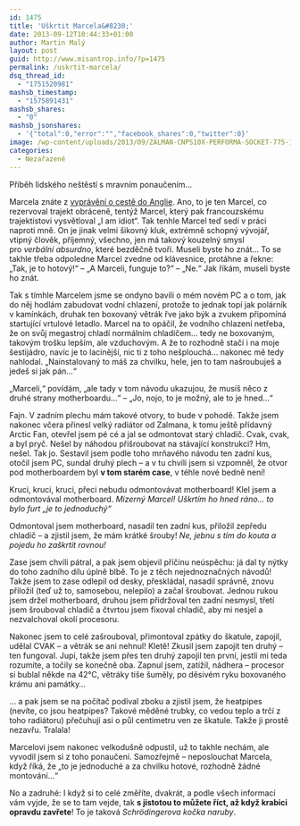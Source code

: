 ```yaml
---
id: 1475
title: 'Uškrtit Marcela&#8230;'
date: 2013-09-12T10:44:33+01:00
author: Martin Malý
layout: post
guid: http://www.misantrop.info/?p=1475
permalink: /uskrtit-marcela/
dsq_thread_id:
  - "1751520981"
mashsb_timestamp:
  - "1575891431"
mashsb_shares:
  - "0"
mashsb_jsonshares:
  - '{"total":0,"error":"","facebook_shares":0,"twitter":0}'
image: /wp-content/uploads/2013/09/ZALMAN-CNPS10X-PERFORMA-SOCKET-775-1156-1366-754-939-940-AM2-AM2-AM3.jpg
categories:
  - Nezařazené
---
```

Příběh lidského neštěstí s mravním ponaučením&#8230;

<!--more-->

Marcela znáte z [vyprávění o cestě do Anglie](http://www.misantrop.info/osm-lidi-v-minibusu-o-medvedovi-nemluve/). Ano, to je ten Marcel, co rezervoval trajekt obráceně, tentýž Marcel, který pak francouzskému trajektistovi vysvětloval &#8222;I am idiot&#8220;. Tak tenhle Marcel teď sedí v práci naproti mně. On je jinak velmi šikovný kluk, extrémně schopný vývojář, vtipný člověk, příjemný, všechno, jen má takový kouzelný smysl pro _verbální absurdno_, které bezděčně tvoří. Museli byste ho znát&#8230; To se takhle třeba odpoledne Marcel zvedne od klávesnice, protáhne a řekne: &#8222;Tak, je to hotový!&#8220; &#8211; &#8222;A Marceli, funguje to?&#8220; &#8211; &#8222;Ne.&#8220; Jak říkám, museli byste ho znát.

Tak s tímhle Marcelem jsme se ondyno bavili o mém novém PC a o tom, jak do něj hodlám zabudovat vodní chlazení, protože to jednak topí jak polárník v kamínkách, druhak ten boxovaný větrák řve jako býk a zvukem připomíná startující vrtulové letadlo. Marcel na to opáčil, že vodního chlazení netřeba, že on svůj megastroj chladí normálním chladičem&#8230; tedy ne boxovaným, takovým trošku lepším, ale vzduchovým. A že to rozhodně stačí i na moje šestijádro, navíc je to lacinější, nic ti z toho nešplouchá&#8230; nakonec mě tedy nahlodal. &#8222;Nainstalovaný to máš za chvilku, hele, jen to tam našroubuješ a jedeš si jak pán&#8230;&#8220;

&#8222;Marceli,&#8220; povídám, &#8222;ale tady v tom návodu ukazujou, že musíš něco z druhé strany motherboardu&#8230;&#8220; &#8211; &#8222;Jo, nojo, to je možný, ale to je hned&#8230;&#8220;

Fajn. V zadním plechu mám takové otvory, to bude v pohodě. Takže jsem nakonec včera přinesl velký radiátor od Zalmana, k tomu ještě přídavný Arctic Fan, otevřel jsem pé cé a jal se odmontovat starý chladič. Cvak, cvak, a byl pryč. Nešel by náhodou přišroubovat na stávající konstrukci? Hm, nešel. Tak jo. Sestavil jsem podle toho mrňavého návodu ten zadní kus, otočil jsem PC, sundal druhý plech &#8211; a v tu chvíli jsem si vzpomněl, že otvor pod motherboardem byl **v tom starém case**, v téhle nové bedně není!

Kruci, kruci, kruci, přeci nebudu odmontovávat motherboard! Klel jsem a odmontovával motherboard. _Mizerný Marcel! Uškrtím ho hned ráno&#8230; to bylo furt &#8222;je to jednoduchý&#8220;_

Odmontoval jsem motherboard, nasadil ten zadní kus, přiložil zepředu chladič &#8211; a zjistil jsem, že mám krátké šrouby! _Ne, jebnu s tím do kouta a pojedu ho zaškrtit rovnou!_

Zase jsem chvíli pátral, a pak jsem objevil příčinu neúspěchu: já dal ty nýtky do toho zadního dílu úplně blbě. To je z těch nejednoznačných návodů! Takže jsem to zase odlepil od desky, přeskládal, nasadil správně, znovu přiložil (teď už to, samosebou, nelepilo) a začal šroubovat. Jednou rukou jsem držel motherboard, druhou jsem přidržoval ten zadní nesmysl, třetí jsem šrouboval chladič a čtvrtou jsem fixoval chladič, aby mi nesjel a nezvalchoval okolí procesoru.

Nakonec jsem to celé zašrouboval, přimontoval zpátky do škatule, zapojil, udělal CVAK &#8211; a větrák se ani nehnul! Kletě! Zkusil jsem zapojit ten druhý &#8211; ten fungoval. Jupí, takže jsem přes ten druhý zapojil ten první, jestli mi teda rozumíte, a točily se konečně oba. Zapnul jsem, zatížil, nádhera &#8211; procesor si bublal někde na 42°C, větráky tiše šuměly, po děsivém ryku boxovaného krámu ani památky&#8230;

&#8230; a pak jsem se na počítač podíval zboku a zjistil jsem, že heatpipes (nevíte, co jsou heatpipes? Takové měděné trubky, co vedou teplo a trčí z toho radiátoru) přečuhují asi o půl centimetru ven ze škatule. Takže ji prostě nezavřu. Tralala!

Marcelovi jsem nakonec velkodušně odpustil, už to takhle nechám, ale vyvodil jsem si z toho ponaučení. Samozřejmě &#8211; neposlouchat Marcela, když říká, že &#8222;to je jednoduché a za chvilku hotové, rozhodně žádné montování&#8230;&#8220;

No a zadruhé: I když si to celé změříte, dvakrát, a podle všech informací vám vyjde, že se to tam vejde, tak **s jistotou to můžete říct, až když krabici opravdu zavřete**! To je taková _Schrödingerova kočka naruby_.